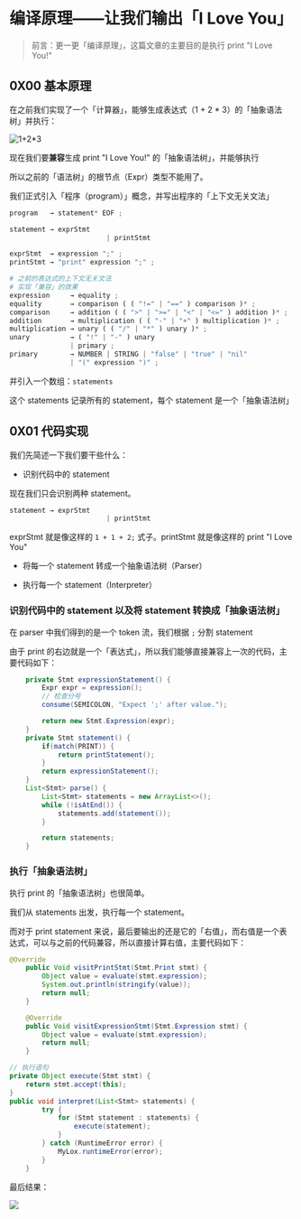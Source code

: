 # 编译原理——让我们输出「I Love You」





> 前言：更一更「编译原理」，这篇文章的主要目的是执行 print "I Love You!"



## 0X00 基本原理



在之前我们实现了一个「计算器」，能够生成表达式（1 + 2 * 3）的「抽象语法树」并执行：



![1+2*3](https://upload-images.jianshu.io/upload_images/15548795-52d22281e236ce9e.png?imageMogr2/auto-orient/strip%7CimageView2/2/w/1240)



现在我们要**兼容**生成  print "I Love You!" 的「抽象语法树」，并能够执行



所以之前的「语法树」的根节点（Expr）类型不能用了。



我们正式引入「程序（program）」概念，并写出程序的「上下文无关文法」



```python
program   → statement* EOF ;

statement → exprStmt
          				| printStmt

exprStmt  → expression ";" ;
printStmt → "print" expression ";" ;

# 之前的表达式的上下文无关文法
# 实现「兼容」的效果
expression     → equality ;
equality       → comparison ( ( "!=" | "==" ) comparison )* ;
comparison     → addition ( ( ">" | ">=" | "<" | "<=" ) addition )* ;
addition       → multiplication ( ( "-" | "+" ) multiplication )* ;
multiplication → unary ( ( "/" | "*" ) unary )* ;
unary          → ( "!" | "-" ) unary
               | primary ;
primary        → NUMBER | STRING | "false" | "true" | "nil"
               | "(" expression ")" ;
```



并引入一个数组：`statements`



这个 statements 记录所有的 statement，每个 statement 是一个「抽象语法树」



## 0X01 代码实现



我们先简述一下我们要干些什么：



+ 识别代码中的 statement

现在我们只会识别两种 statement。

```python
statement → exprStmt
          				| printStmt
```



exprStmt 就是像这样的 `1 + 1 + 2;` 式子。printStmt 就是像这样的 print "I Love You"



+ 将每一个 statement 转成一个抽象语法树（Parser）

+ 执行每一个 statement（Interpreter）



### 识别代码中的 statement 以及将 statement 转换成「抽象语法树」



在 parser 中我们得到的是一个 token 流，我们根据 `;` 分割 statement



由于 print 的右边就是一个「表达式」，所以我们能够直接兼容上一次的代码，主要代码如下：



```java
    private Stmt expressionStatement() {
        Expr expr = expression();
        // 检查分号
        consume(SEMICOLON, "Expect ';' after value.");

        return new Stmt.Expression(expr);
    }
    private Stmt statement() {
        if(match(PRINT)) {
            return printStatement();
        }
        return expressionStatement();     
    }
    List<Stmt> parse() {                          
        List<Stmt> statements = new ArrayList<>();  
        while (!isAtEnd()) {                        
            statements.add(statement());              
        }

        return statements;
    }
```





### 执行「抽象语法树」



执行 print 的「抽象语法树」也很简单。



我们从 statements 出发，执行每一个 statement。



而对于 print statement 来说，最后要输出的还是它的「右值」，而右值是一个表达式，可以与之前的代码兼容，所以直接计算右值，主要代码如下：



```java
@Override
    public Void visitPrintStmt(Stmt.Print stmt) {
        Object value = evaluate(stmt.expression);
        System.out.println(stringify(value));
        return null;
    }

    @Override
    public Void visitExpressionStmt(Stmt.Expression stmt) {
        Object value = evaluate(stmt.expression);
        return null;
    }
```





```java
// 执行语句
private Object execute(Stmt stmt) {
    return stmt.accept(this);
}
public void interpret(List<Stmt> statements) {
        try {
            for (Stmt statement : statements) {
                execute(statement);
            }
        } catch (RuntimeError error) {
            MyLox.runtimeError(error);
        }
    }
```





最后结果：



![](https://upload-images.jianshu.io/upload_images/15548795-bafb95d823cd83fb.png?imageMogr2/auto-orient/strip%7CimageView2/2/w/1240)







